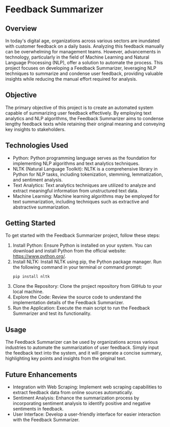# Feedback Summarizer

## Overview

In today's digital age, organizations across various sectors are inundated with customer feedback on a daily basis. Analyzing this feedback manually can be overwhelming for management teams. However, advancements in technology, particularly in the field of Machine Learning and Natural Language Processing (NLP), offer a solution to automate the process. This project focuses on developing a Feedback Summarizer, leveraging NLP techniques to summarize and condense user feedback, providing valuable insights while reducing the manual effort required for analysis.

## Objective

The primary objective of this project is to create an automated system capable of summarizing user feedback effectively. By employing text analytics and NLP algorithms, the Feedback Summarizer aims to condense lengthy feedback texts while retaining their original meaning and conveying key insights to stakeholders.

## Technologies Used

- Python: Python programming language serves as the foundation for implementing NLP algorithms and text analytics techniques.
- NLTK (Natural Language Toolkit): NLTK is a comprehensive library in Python for NLP tasks, including tokenization, stemming, lemmatization, and sentiment analysis.
- Text Analytics: Text analytics techniques are utilized to analyze and extract meaningful information from unstructured text data.
- Machine Learning: Machine learning algorithms may be employed for text summarization, including techniques such as extractive and abstractive summarization.

## Getting Started

To get started with the Feedback Summarizer project, follow these steps:

1. Install Python: Ensure Python is installed on your system. You can download and install Python from the official website: https://www.python.org/.
2. Install NLTK: Install NLTK using pip, the Python package manager. Run the following command in your terminal or command prompt:
   ```
   pip install nltk
   ```
3. Clone the Repository: Clone the project repository from GitHub to your local machine.
4. Explore the Code: Review the source code to understand the implementation details of the Feedback Summarizer.
5. Run the Application: Execute the main script to run the Feedback Summarizer and test its functionality.

## Usage

The Feedback Summarizer can be used by organizations across various industries to automate the summarization of user feedback. Simply input the feedback text into the system, and it will generate a concise summary, highlighting key points and insights from the original text.

## Future Enhancements

- Integration with Web Scraping: Implement web scraping capabilities to extract feedback data from online sources automatically.
- Sentiment Analysis: Enhance the summarization process by incorporating sentiment analysis to identify positive and negative sentiments in feedback.
- User Interface: Develop a user-friendly interface for easier interaction with the Feedback Summarizer.
